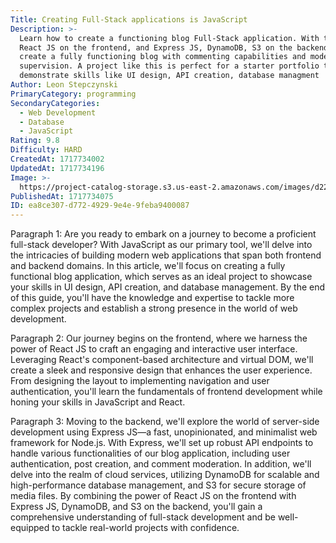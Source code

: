 ```yaml
---
Title: Creating Full-Stack applications is JavaScript
Description: >-
  Learn how to create a functioning blog Full-Stack application. With tools like
  React JS on the frontend, and Express JS, DynamoDB, S3 on the backend. We will
  create a fully functioning blog with commenting capabilities and moderation
  supervision. A project like this is perfect for a starter portfolio to
  demonstrate skills like UI design, API creation, database managment
Author: Leon Stepczynski
PrimaryCategory: programming
SecondaryCategories:
  - Web Development
  - Database
  - JavaScript
Rating: 9.8
Difficulty: HARD
CreatedAt: 1717734002
UpdatedAt: 1717734196
Image: >-
  https://project-catalog-storage.s3.us-east-2.amazonaws.com/images/d228e9f2-6c9a-4066-80d2-3fda2fd33e6c.png
PublishedAt: 1717734075
ID: ea8ce307-d772-4929-9e4e-9feba9400087
---
```

Paragraph 1:
	Are you ready to embark on a journey to become a proficient full-stack developer? With JavaScript as our primary tool, we'll delve into the intricacies of building modern web applications that span both frontend and backend domains. In this article, we'll focus on creating a fully functional blog application, which serves as an ideal project to showcase your skills in UI design, API creation, and database management. By the end of this guide, you'll have the knowledge and expertise to tackle more complex projects and establish a strong presence in the world of web development.

Paragraph 2:
	Our journey begins on the frontend, where we harness the power of React JS to craft an engaging and interactive user interface. Leveraging React's component-based architecture and virtual DOM, we'll create a sleek and responsive design that enhances the user experience. From designing the layout to implementing navigation and user authentication, you'll learn the fundamentals of frontend development while honing your skills in JavaScript and React.

Paragraph 3:
	Moving to the backend, we'll explore the world of server-side development using Express JS—a fast, unopinionated, and minimalist web framework for Node.js. With Express, we'll set up robust API endpoints to handle various functionalities of our blog application, including user authentication, post creation, and comment moderation. In addition, we'll delve into the realm of cloud services, utilizing DynamoDB for scalable and high-performance database management, and S3 for secure storage of media files. By combining the power of React JS on the frontend with Express JS, DynamoDB, and S3 on the backend, you'll gain a comprehensive understanding of full-stack development and be well-equipped to tackle real-world projects with confidence.
